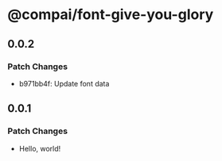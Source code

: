 # @compai/font-give-you-glory

## 0.0.2

### Patch Changes

- b971bb4f: Update font data

## 0.0.1

### Patch Changes

- Hello, world!
